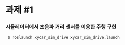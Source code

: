 # 과제 #1

### 시뮬레이터에서 초음파 거리 센서를 이용한 주행 구현

```
 $ roslaunch xycar_sim_drive xycar_sim_drive.launch
```
